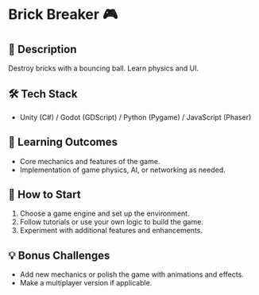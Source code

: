 # Brick Breaker 🎮

## 📝 Description
Destroy bricks with a bouncing ball. Learn physics and UI.

## 🛠️ Tech Stack
- Unity (C#) / Godot (GDScript) / Python (Pygame) / JavaScript (Phaser)

## 🎯 Learning Outcomes
- Core mechanics and features of the game.
- Implementation of game physics, AI, or networking as needed.

## 🚀 How to Start
1. Choose a game engine and set up the environment.
2. Follow tutorials or use your own logic to build the game.
3. Experiment with additional features and enhancements.

## 💡 Bonus Challenges
- Add new mechanics or polish the game with animations and effects.
- Make a multiplayer version if applicable.
